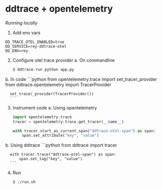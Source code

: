 # ddtrace + opentelemetry
_Running locally_

1. Add env vars
  ```
  DD_TRACE_OTEL_ENABLED=true
  DD_SERVICE=rey-ddtrace-otel
  DD_ENV=rey
  ```

2. Configure otel trace provider
  a. On commandline
      ```bash
      $ ddtrace-run python app.py
      ```
  b. In code
      ```python
      from opentelemetry.trace import set_tracer_provider
      from ddtrace.opentelemetry import TracerProvider

      set_tracer_provider(TracerProvider())
      ```

3. Instrument code
  a. Using opentelemetry
      ```python
      import opentelemetry.trace
      tracer = opentelemetry.trace.get_tracer(__name__)

      with tracer.start_as_current_span("ddtrace-otel-span") as span:
          span.set_attribute("key", "value")
      ```
  b. Using ddtrace
      ```python
      from ddtrace import tracer

      with tracer.trace("ddtrace-otel-span") as span:
          span.set_tag("key", "value")
      ```

4. Run
    ```bash
    $ ./run.sh
    ```
